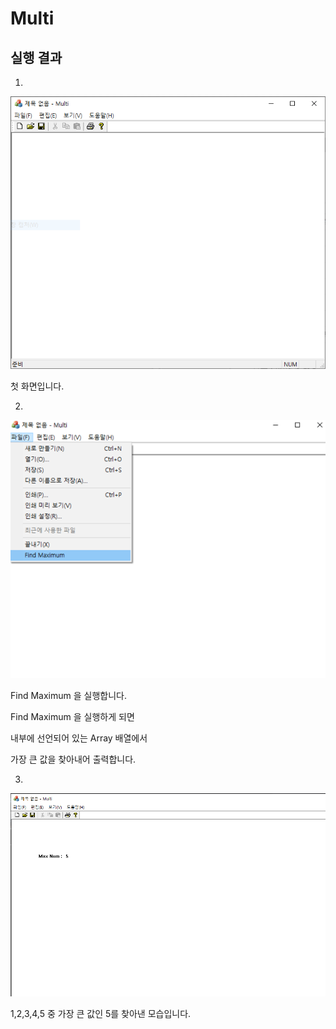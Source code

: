 # Multi

## 실행 결과

1.
![cap1](./img/cap1.PNG)

첫 화면입니다.


2.
![cap2](./img/cap2.PNG)

Find Maximum 을 실행합니다.

Find Maximum 을 실행하게 되면

내부에 선언되어 있는 Array 배열에서

가장 큰 값을 찾아내어 출력합니다.

3.
![cap3](./img/cap3.PNG)

1,2,3,4,5 중 가장 큰 값인 5를 찾아낸 모습입니다.

